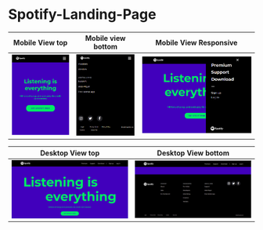 # Spotify-Landing-Page

| Mobile View top                           | Mobile view bottom                      | Mobile View Responsive                  |
| ----------------------------------------- | --------------------------------------- | --------------------------------------- |
| ![Mobile view1](./images/Screenshot1.png) | ![Mobile view2](images/Screenshot3.png) | ![Mobile view3](images/Screenshot5.png) |

| Desktop View top                           | Desktop View bottom                      |
| ------------------------------------------ | ---------------------------------------- |
| ![Desktop view1](./images/Screenshot2.png) | ![Desktop view2](images/Screenshot4.png) |
